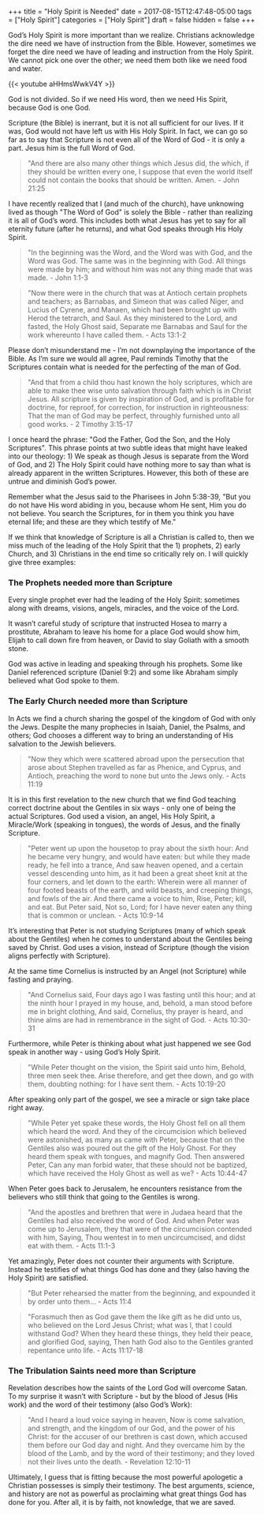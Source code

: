 +++
title = "Holy Spirit is Needed"
date = 2017-08-15T12:47:48-05:00
tags = ["Holy Spirit"]
categories = ["Holy Spirit"]
draft = false
hidden = false
+++


God’s Holy Spirit is more important than we realize. Christians acknowledge the dire need we have of instruction from the Bible. However, sometimes we forget the dire need we have of leading and instruction from the Holy Spirit. We cannot pick one over the other; we need them both like we need food and water.

<!--more-->

{{< youtube aHHmsWwkV4Y >}}

God is not divided. So if we need His word, then we need His Spirit, because God is one God.

Scripture (the Bible) is inerrant, but it is not all sufficient for our lives. If it was, God would not have left us with His Holy Spirit. In fact, we can go so far as to say that Scripture is not even all of the Word of God - it is only a part. Jesus him is the full Word of God.

> "And there are also many other things which Jesus did, the which, if they should be written every one, I suppose that even the world itself could not contain the books that should be written. Amen. - John 21:25

I have recently realized that I (and much of the church), have unknowing lived as though "The Word of God" is solely the Bible - rather than realizing it is all of God’s word. This includes both what Jesus has yet to say for all eternity future (after he returns), and what God speaks through His Holy Spirit.


> "In the beginning was the Word, and the Word was with God, and the Word was God. The same was in the beginning with God. All things were made by him; and without him was not any thing made that was made. - John 1:1-3

> "Now there were in the church that was at Antioch certain prophets and teachers; as Barnabas, and Simeon that was called Niger, and Lucius of Cyrene, and Manaen, which had been brought up with Herod the tetrarch, and Saul. As they ministered to the Lord, and fasted, the Holy Ghost said, Separate me Barnabas and Saul for the work whereunto I have called them. - Acts 13:1-2

Please don’t misunderstand me - I’m not downplaying the importance of the Bible. As I’m sure we would all agree, Paul reminds Timothy that the Scriptures contain what is needed for the perfecting of the man of God.

> "And that from a child thou hast known the holy scriptures, which are able to make thee wise unto salvation through faith which is in Christ Jesus. All scripture is given by inspiration of God, and is profitable for doctrine, for reproof, for correction, for instruction in righteousness: That the man of God may be perfect, throughly furnished unto all good works. - 2 Timothy 3:15-17

I once heard the phrase: "God the Father, God the Son, and the Holy Scriptures". This phrase points at two subtle ideas that might have leaked into our theology: 1) We speak as though Jesus is separate from the Word of God, and 2) The Holy Spirit could have nothing more to say than what is already apparent in the written Scriptures. However, this both of these are untrue and diminish God’s power.

Remember what the Jesus said to the Pharisees in John 5:38-39, "But you do not have His word abiding in you, because whom He sent, Him you do not believe. You search the Scriptures, for in them you think you have eternal life; and these are they which testify of Me."

If we think that knowledge of Scripture is all a Christian is called to, then we miss much of the leading of the Holy Spirit that the 1) prophets, 2) early Church, and 3) Christians in the end time so critically rely on. I will quickly give three examples:

### The Prophets needed more than Scripture

Every single prophet ever had the leading of the Holy Spirit: sometimes along with dreams, visions, angels, miracles, and the voice of the Lord.

It wasn’t careful study of scripture that instructed Hosea to marry a prostitute, Abraham to leave his home for a place God would show him, Elijah to call down fire from heaven, or David to slay Goliath with a smooth stone.

God was active in leading and speaking through his prophets. Some like Daniel referenced scripture (Daniel 9:2) and some like Abraham simply believed what God spoke to them.

### The Early Church needed more than Scripture

In Acts we find a church sharing the gospel of the kingdom of God with only the Jews. Despite the many prophecies in Isaiah, Daniel, the Psalms, and others; God chooses a different way to bring an understanding of His salvation to the Jewish believers.

> "Now they which were scattered abroad upon the persecution that arose about Stephen travelled as far as Phenice, and Cyprus, and Antioch, preaching the word to none but unto the Jews only. - Acts 11:19

It is in this first revelation to the new church that we find God teaching correct doctrine about the Gentiles in six ways - only one of being the actual Scriptures. God used a vision, an angel, His Holy Spirit, a Miracle/Work (speaking in tongues), the words of Jesus, and the finally Scripture.

> "Peter went up upon the housetop to pray about the sixth hour: And he became very hungry, and would have eaten: but while they made ready, he fell into a trance, And saw heaven opened, and a certain vessel descending unto him, as it had been a great sheet knit at the four corners, and let down to the earth: Wherein were all manner of four footed beasts of the earth, and wild beasts, and creeping things, and fowls of the air. And there came a voice to him, Rise, Peter; kill, and eat. But Peter said, Not so, Lord; for I have never eaten any thing that is common or unclean. - Acts 10:9-14

It’s interesting that Peter is not studying Scriptures (many of which speak about the Gentiles) when he comes to understand about the Gentiles being saved by Christ. God uses a vision, instead of Scripture (though the vision aligns perfectly with Scripture).

At the same time Cornelius is instructed by an Angel (not Scripture) while fasting and praying.

> "And Cornelius said, Four days ago I was fasting until this hour; and at the ninth hour I prayed in my house, and, behold, a man stood before me in bright clothing, And said, Cornelius, thy prayer is heard, and thine alms are had in remembrance in the sight of God. - Acts 10:30-31

Furthermore, while Peter is thinking about what just happened we see God speak in another way - using God’s Holy Spirit.

> "While Peter thought on the vision, the Spirit said unto him, Behold, three men seek thee. Arise therefore, and get thee down, and go with them, doubting nothing: for I have sent them. - Acts 10:19-20

After speaking only part of the gospel, we see a miracle or sign take place right away.

> "While Peter yet spake these words, the Holy Ghost fell on all them which heard the word. And they of the circumcision which believed were astonished, as many as came with Peter, because that on the Gentiles also was poured out the gift of the Holy Ghost. For they heard them speak with tongues, and magnify God. Then answered Peter, Can any man forbid water, that these should not be baptized, which have received the Holy Ghost as well as we? - Acts 10:44-47

When Peter goes back to Jerusalem, he encounters resistance from the believers who still think that going to the Gentiles is wrong.

> "And the apostles and brethren that were in Judaea heard that the Gentiles had also received the word of God. And when Peter was come up to Jerusalem, they that were of the circumcision contended with him, Saying, Thou wentest in to men uncircumcised, and didst eat with them. - Acts 11:1-3

Yet amazingly, Peter does not counter their arguments with Scripture. Instead he testifies of what things God has done and they (also having the Holy Spirit) are satisfied.

> "But Peter rehearsed the matter from the beginning, and expounded it by order unto them... - Acts 11:4

> "Forasmuch then as God gave them the like gift as he did unto us, who believed on the Lord Jesus Christ; what was I, that I could withstand God? When they heard these things, they held their peace, and glorified God, saying, Then hath God also to the Gentiles granted repentance unto life. - Acts 11:17-18

### The Tribulation Saints need more than Scripture

Revelation describes how the saints of the Lord God will overcome Satan. To my surprise it wasn’t with Scripture - but by the blood of Jesus (His work) and the word of their testimony (also God’s Work):

> "And I heard a loud voice saying in heaven, Now is come salvation, and strength, and the kingdom of our God, and the power of his Christ: for the accuser of our brethren is cast down, which accused them before our God day and night. And they overcame him by the blood of the Lamb, and by the word of their testimony; and they loved not their lives unto the death. - Revelation 12:10-11

Ultimately, I guess that is fitting because the most powerful apologetic a Christian possesses is simply their testimony. The best arguments, science, and history are not as powerful as proclaiming what great things God has done for you. After all, it is by faith, not knowledge, that we are saved.
